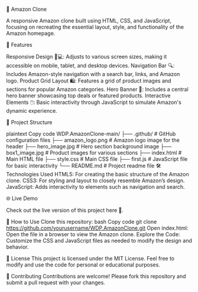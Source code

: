 🛒 Amazon Clone

A responsive Amazon clone built using HTML, CSS, and JavaScript, focusing on recreating the essential layout, style, and functionality of the Amazon homepage.

🚀 Features

Responsive Design 📱💻: Adjusts to various screen sizes, making it accessible on mobile, tablet, and desktop devices.
Navigation Bar 🔍: Includes Amazon-style navigation with a search bar, links, and Amazon logo.
Product Grid Layout 🛍️: Features a grid of product images and sections for popular Amazon categories.
Hero Banner 🎉: Includes a central hero banner showcasing top deals or featured products.
Interactive Elements 🖱️: Basic interactivity through JavaScript to simulate Amazon's dynamic experience.

📂 Project Structure

plaintext
Copy code
WDP.AmazonClone-main/
├── .github/                   # GitHub configuration files
├── amazon_logo.png            # Amazon logo image for the header
├── hero_image.jpg             # Hero section background image
├── box1_image.jpg             # Product images for various sections
├── index.html                 # Main HTML file
├── style.css                  # Main CSS file
├── first.js                   # JavaScript file for basic interactivity
└── README.md                  # Project readme file
🛠️ Technologies Used
HTML5: For creating the basic structure of the Amazon clone.
CSS3: For styling and layout to closely resemble Amazon’s design.
JavaScript: Adds interactivity to elements such as navigation and search.

🌐 Live Demo

Check out the live version of this project here 📲.


📝 How to Use
Clone this repository:
bash
Copy code
git clone https://github.com/yourusername/WDP.AmazonClone.git
Open index.html: Open the file in a browser to view the Amazon clone.
Explore the Code: Customize the CSS and JavaScript files as needed to modify the design and behavior.

📄 License
This project is licensed under the MIT License. Feel free to modify and use the code for personal or educational purposes.


🤝 Contributing
Contributions are welcome! Please fork this repository and submit a pull request with your changes.

